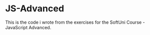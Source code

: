 # JS-Advanced
This is the code i wrote from the exercises for the SoftUni Course - JavaScript Advanced.
